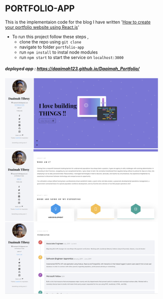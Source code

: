 # PORTFOLIO-APP 

This is the implementaion code for the blog I have written '[How to create your portfolio website using React.js](https://medium.freecodecamp.org/portfolio-app-using-react-618814e35843)'
- To run this project follow these steps , 
  - clone the repo using `git clone`
  - navigate to folder `portfolio-app`
  - run `npm install` to instal node modules
  - run `npm start` to start the service on `localhost:3000`
    
##### deployed app : https://daaimah123.github.io/Daaimah_Portfolio/

![description](public/images/intropic.png)
![description](public/images/aboutpic.png)
![description](public/images/timelinepic.png)
